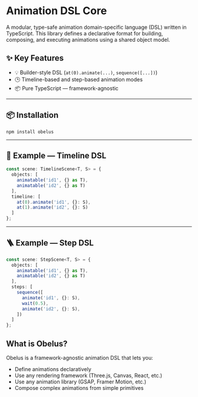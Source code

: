 # Animation DSL Core

A modular, type-safe animation domain-specific language (DSL) written in TypeScript. This library defines a declarative format for building, composing, and executing animations using a shared object model.

## ✨ Key Features

- 💡 Builder-style DSL (`at(0).animate(...)`, `sequence([...])`)
- 🕒 Timeline-based and step-based animation modes
- 📦 Pure TypeScript — framework-agnostic

---

## 📦 Installation

```bash
npm install obelus
```

---

## 🔧 Example — Timeline DSL

```ts
const scene: TimelineScene<T, S> = {
  objects: [
    animatable('id1', {} as T),
    animatable('id2', {} as T)
  ],
  timeline: [
    at(0).animate('id1', {}: S),
    at(1).animate('id2', {}: S)
  ]
};
```

---

## 🪜 Example — Step DSL

```ts
const scene: StepScene<T, S> = {
  objects: [
    animatable('id1', {} as T),
    animatable('id2', {} as T)
  ],
  steps: [
    sequence([
      animate('id1', {}: S),
      wait(0.5),
      animate('id2', {}: S),
    ])
  ]
};
```

##  What is Obelus?

Obelus is a framework-agnostic animation DSL that lets you:
- Define animations declaratively
- Use any rendering framework (Three.js, Canvas, React, etc.)
- Use any animation library (GSAP, Framer Motion, etc.)
- Compose complex animations from simple primitives
